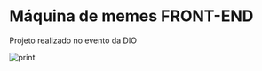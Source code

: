 # Máquina de memes FRONT-END

Projeto realizado no evento da DIO

![print](https://user-images.githubusercontent.com/111095992/204412182-13203e83-1cf1-4eb2-9dad-2ea953d5eee7.png)
